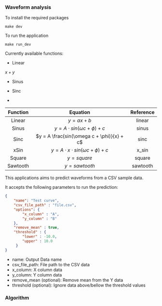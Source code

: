 ### Waveform analysis

To install the required packages
```
make dev
```

To run the application
```
make run_dev
```

Currently available functions:
- Linear

$x + y$

- Sinus


- Sinc 


- 

| Function | Equation | Reference |
| :---:   | :---: | :---: |
| Linear | $y = ax + b$| linear |
| Sinus | $y = A \cdot sin(\omega c + \phi) + c$| sinus |
| Sinc | $y = A \frac{sin(\omega c + \phi)}{x} + c$| sinc |
| xSin | $y = A \cdot x \cdot sin(\omega c + \phi) + c$| x_sin |
| Square | $y = square$ | square |
| Sawtooth | $y = sawtooth$ | sawtooth |



This applications aims to predict waveforms from a CSV sample data.

It accepts the following parameters to run the prediction:
```json
{
    "name": "Test curve",
    "csv_file_path" : "file.csv",
    "options": {
        "x_column" : "A",
        "y_column" : "B"
    },
    "remove_mean" : true,
    "threshold" : {
        "lower" : -10.0,
        "upper" : 10.0
     }
}
```
- name: Output Data name
- csv_file_path: File path to the CSV data
- x_column: X column data
- y_column: Y column data
- remove_mean (optional): Remove mean from the Y data
- threshold (optional): Ignore data above/bellow the threshold values

### Algorithm